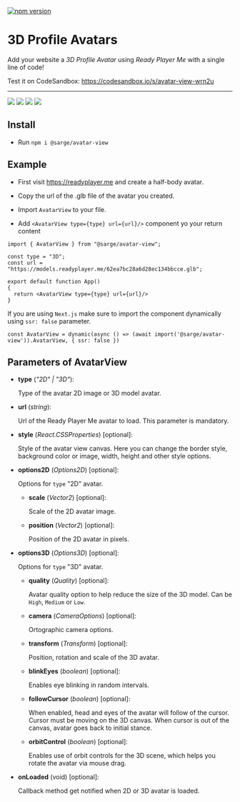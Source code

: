 [![npm version](https://badge.fury.io/js/%40readyplayerme%2Fpersona.svg)](https://badge.fury.io/js/%40readyplayerme%2Fpersona)

# 3D Profile Avatars

Add your website a *3D Profile Avatar* using *Ready Player Me* with a single line of code!

Test it on CodeSandbox: https://codesandbox.io/s/avatar-view-wrn2u

---

![](./images/1.gif) ![](./images/2.gif)
![](./images/3.gif) ![](./images/4.gif)

## Install

- Run `npm i @sarge/avatar-view`

## Example

- First visit https://readyplayer.me and create a half-body avatar.

- Copy the url of the .glb file of the avatar you created.

- Import `AvatarView` to your file.

- Add `<AvatarView type={type} url={url}/>` component yo your return content 

```tsx
import { AvatarView } from "@sarge/avatar-view";

const type = "3D";
const url = "https://models.readyplayer.me/62ea7bc28a6d28ec134bbcce.glb";

export default function App()
{
  return <AvatarView type={type} url={url}/>
}
```

If you are using `Next.js` make sure to import the component dynamically using `ssr: false` parameter.

```tsx
const AvatarView = dynamic(async () => (await import('@sarge/avatar-view')).AvatarView, { ssr: false })
```

## Parameters of AvatarView
- **type** (*"2D" | "3D"*):

    Type of the avatar 2D image or 3D model avatar.
    
- **url** (*string*): 

    Url of the Ready Player Me avatar to load. This parameter is mandatory.

- **style** (*React.CSSProperties*) [optional]: 

    Style of the avatar view canvas. Here you can change the border style, background color or image, width, height and other style options.

- **options2D** (*Options2D*) [optional]:

    Options for `type` "2D" avatar.

    - **scale** (*Vector2*) [optional]: 
    
        Scale of the 2D avatar image.

    - **position** (*Vector2*) [optional]:

        Position of the 2D avatar in pixels.

- **options3D** (*Options3D*) [optional]:

    Options for `type` "3D" avatar.

    - **quality** (*Quality*) [optional]: 
    
        Avatar quality option to help reduce the size of the 3D model. Can be `High`, `Medium` or `Low`. 

    - **camera** (*CameraOptions*) [optional]: 
    
        Ortographic camera options.

    - **transform** (*Transform*) [optional]:

        Position, rotation and scale of the 3D avatar.

    - **blinkEyes** (*boolean*) [optional]:

        Enables eye blinking in random intervals.

    - **followCursor** (*boolean*) [optional]: 
    
        When enabled, head and eyes of the avatar will follow of the cursor. Cursor must be moving on the 3D canvas. When cursor is out of the canvas, avatar goes back to initial stance.

    - **orbitControl** (*boolean*) [optional]:
    
        Enables use of orbit controls for the 3D scene, which helps you rotate the avatar via mouse drag.

- **onLoaded** (void) [optional]: 

    Callback method get notified when 2D or 3D avatar is loaded.

